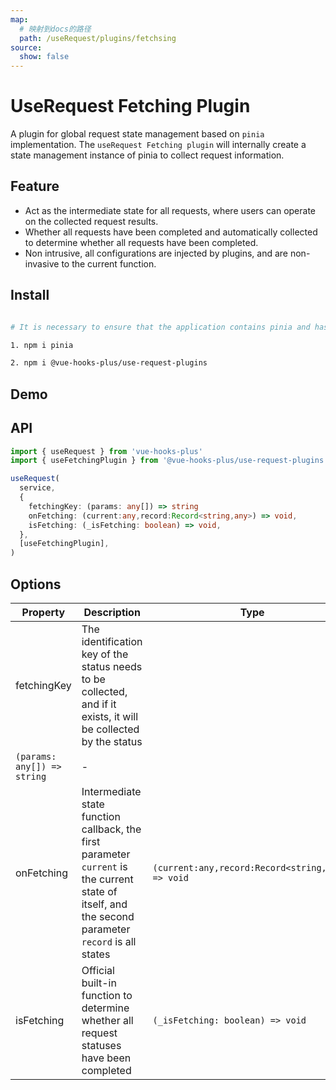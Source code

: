 ```yaml
---
map:
  # 映射到docs的路径
  path: /useRequest/plugins/fetchsing
source:
  show: false
---
```


# UseRequest Fetching Plugin

A plugin for global request state management based on `pinia` implementation. The `useRequest Fetching plugin` will internally create a state management instance of pinia to collect request information.

## Feature

- Act as the intermediate state for all requests, where users can operate on the collected request results.
- Whether all requests have been completed and automatically collected to determine whether all requests have been completed.
- Non intrusive, all configurations are injected by plugins, and are non-invasive to the current function.

## Install

```bash

# It is necessary to ensure that the application contains pinia and has been used by Vue instances.

1. npm i pinia

2. npm i @vue-hooks-plus/use-request-plugins

```

## Demo

<demo src="./demo/demo.vue"
  language="vue"
  title=""
  desc="Multiple components, displaying complete when all requests are completed"> </demo>

## API

```typescript
import { useRequest } from 'vue-hooks-plus'
import { useFetchingPlugin } from '@vue-hooks-plus/use-request-plugins'

useRequest(
  service,
  {
    fetchingKey: (params: any[]) => string
    onFetching: (current:any,record:Record<string,any>) => void,
    isFetching: (_isFetching: boolean) => void,
  },
  [useFetchingPlugin],
)
```

## Options

| Property | Description | Type | Default |
| --- | --- | --- | --- |
| fetchingKey | The identification key of the status needs to be collected, and if it exists, it will be collected by the status |
| `(params: any[]) => string` | - |
| onFetching | Intermediate state function callback, the first parameter `current` is the current state of itself, and the second parameter `record` is all states | `(current:any,record:Record<string,any>) => void` | - |
| isFetching | Official built-in function to determine whether all request statuses have been completed | `(_isFetching: boolean) => void` | - |

